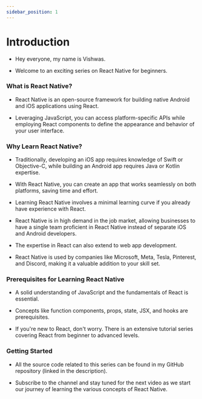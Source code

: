 ```yaml
---
sidebar_position: 1
---
```


# Introduction

- Hey everyone, my name is Vishwas.

- Welcome to an exciting series on React Native for beginners.

### What is React Native?

- React Native is an open-source framework for building native Android and iOS applications using React.

- Leveraging JavaScript, you can access platform-specific APIs while employing React components to define the appearance and behavior of
  your user interface.

### Why Learn React Native?

- Traditionally, developing an iOS app requires knowledge of Swift or Objective-C, while building an Android app requires Java or Kotlin
  expertise.
- With React Native, you can create an app that works seamlessly on both platforms, saving time and effort.

- Learning React Native involves a minimal learning curve if you already have experience with React.

- React Native is in high demand in the job market, allowing businesses to have a single team proficient in React Native instead of
  separate iOS and Android developers.
- The expertise in React can also extend to web app development.

- React Native is used by companies like Microsoft, Meta, Tesla, Pinterest, and Discord, making it a valuable addition to your skill set.

### Prerequisites for Learning React Native

- A solid understanding of JavaScript and the fundamentals of React is essential.

- Concepts like function components, props, state, JSX, and hooks are prerequisites.

- If you're new to React, don't worry. There is an extensive tutorial series covering React from beginner to advanced levels.

### Getting Started

- All the source code related to this series can be found in my GitHub repository (linked in the description).

- Subscribe to the channel and stay tuned for the next video as we start our journey of learning the various concepts of React Native.
